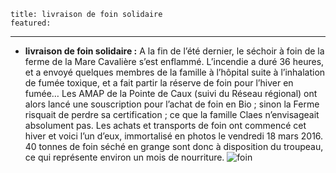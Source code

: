 	title: livraison de foin solidaire
	featured:
---

- **livraison de foin solidaire :** A la fin de l’été dernier, le séchoir à foin de la ferme de la Mare Cavalière s’est enflammé. L’incendie a duré 36 heures, et a envoyé quelques membres de la famille à l’hôpital suite à l’inhalation de fumée toxique, et a fait partir la réserve de foin pour l’hiver en fumée… Les AMAP de la Pointe de Caux (suivi du Réseau régional) ont alors lancé une souscription pour l’achat de foin en Bio ; sinon la Ferme risquait de perdre sa certification ; ce que la famille Claes n’envisageait absolument pas.
Les achats et transports de foin ont commencé cet hiver et voici l’un d’eux, immortalisé en photos le vendredi 18 mars 2016. 40 tonnes de foin séché en grange sont donc à disposition du troupeau, ce qui représente environ un mois de nourriture.
![foin](content/posts/images/016.jpg)